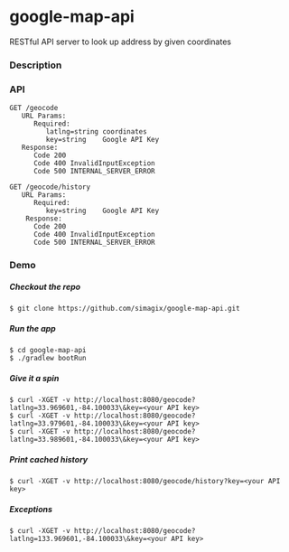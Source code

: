 # google-map-api
RESTful API server to look up address by given coordinates
### Description
### API
```
GET /geocode
   URL Params:
      Required:
         latlng=string coordinates
         key=string    Google API Key
   Response:
      Code 200
      Code 400 InvalidInputException
      Code 500 INTERNAL_SERVER_ERROR

GET /geocode/history
   URL Params:
      Required:
         key=string    Google API Key
    Response:
      Code 200
      Code 400 InvalidInputException
      Code 500 INTERNAL_SERVER_ERROR
```
### Demo
##### Checkout the repo
```
$ git clone https://github.com/simagix/google-map-api.git
```
##### Run the app
```
$ cd google-map-api
$ ./gradlew bootRun
```
##### Give it a spin
```
$ curl -XGET -v http://localhost:8080/geocode?latlng=33.969601,-84.100033\&key=<your API key>
$ curl -XGET -v http://localhost:8080/geocode?latlng=33.979601,-84.100033\&key=<your API key>
$ curl -XGET -v http://localhost:8080/geocode?latlng=33.989601,-84.100033\&key=<your API key>
```
##### Print cached history
```
$ curl -XGET -v http://localhost:8080/geocode/history?key=<your API key>
```
##### Exceptions
```
$ curl -XGET -v http://localhost:8080/geocode?latlng=133.969601,-84.100033\&key=<your API key>
```
